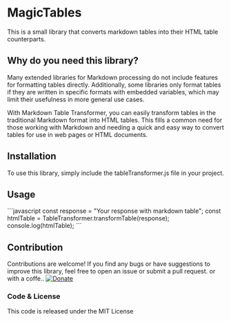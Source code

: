 # MagicTables

This is a small library that converts markdown tables into their HTML table counterparts.

## Why do you need this library?

Many extended libraries for Markdown processing do not include features for formatting tables directly. Additionally, some libraries only format tables if they are written in specific formats with embedded variables, which may limit their usefulness in more general use cases.

With Markdown Table Transformer, you can easily transform tables in the traditional Markdown format into HTML tables. This fills a common need for those working with Markdown and needing a quick and easy way to convert tables for use in web pages or HTML documents.


## Installation
To use this library, simply include the tableTransformer.js file in your project.


<script src="tableTransformer.js"></script>
## Usage

´´´javascript
const response = "Your response with markdown table";
const htmlTable = TableTransformer.transformTable(response);
console.log(htmlTable);
´´´

## Contribution
Contributions are welcome! If you find any bugs or have suggestions to improve this library, feel free to open an issue or submit a pull request. or with a coffe..
[![Donate](https://img.shields.io/badge/Donate-PayPal-green.svg)](https://www.paypal.me/borjaoteroferreira)

### Code & License
This code is released under the MIT License

